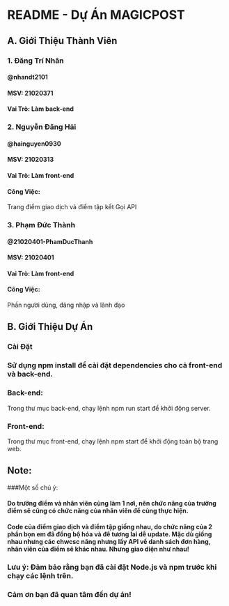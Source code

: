 
# README - Dự Án MAGICPOST
## A. Giới Thiệu Thành Viên
### 1. Đăng Trí Nhân 
#### @nhandt2101
#### MSV: 21020371
#### Vai Trò: Làm back-end
### 2. Nguyễn Đăng Hải
#### @hainguyen0930
#### MSV: 21020313
#### Vai Trò: Làm front-end
#### Công Việc:
Trang điểm giao dịch và điểm tập kết
Gọi API
### 3. Phạm Đức Thành
#### @21020401-PhamDucThanh
#### MSV: 21020401
#### Vai Trò: Làm front-end
#### Công Việc:
Phần người dùng, đăng nhập và lãnh đạo
## B. Giới Thiệu Dự Án
### Cài Đặt
### Sử dụng npm install để cài đặt dependencies cho cả front-end và back-end.
### Back-end: 
Trong thư mục back-end, chạy lệnh npm run start để khởi động server.
### Front-end:
Trong thư mục front-end, chạy lệnh npm start để khởi động toàn bộ trang web.
## Note:
###Một số chú ý:
#### Do trưởng điểm và nhân viên cùng làm 1 nơi, nên chức năng của trưởng điểm sẽ cũng có chức năng của nhân viên để cùng thực hiện.
#### Code của điểm giao dịch và điểm tập giống nhau, do chức năng của 2 phần bọn em đã đồng bộ hóa và để tương lai dễ update. Mặc dù giống nhau nhưng các chwcsc năng nhưng lấy API về danh sách đơn hàng, nhân viên của điểm sẽ khác nhau. Nhưng giao diện như nhau!

### Lưu ý: Đảm bảo rằng bạn đã cài đặt Node.js và npm trước khi chạy các lệnh trên.
### Cảm ơn bạn đã quan tâm đến dự án!
